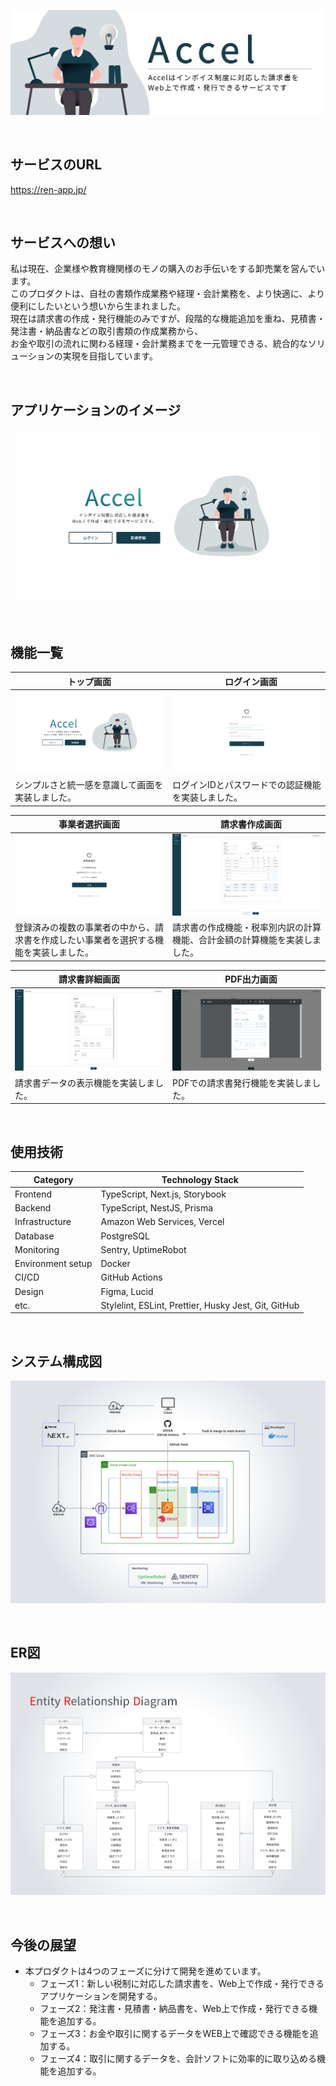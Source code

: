 ![ヘッダー画像](/docs/img/header/header.png)

<br />

## サービスのURL

https://ren-app.jp/

<br />

## サービスへの想い

私は現在、企業様や教育機関様のモノの購入のお手伝いをする卸売業を営んでいます。  
このプロダクトは、自社の書類作成業務や経理・会計業務を、より快適に、より便利にしたいという想いから生まれました。  
現在は請求書の作成・発行機能のみですが、段階的な機能追加を重ね、見積書・発注書・納品書などの取引書類の作成業務から、  
お金や取引の流れに関わる経理・会計業務までを一元管理できる、統合的なソリューションの実現を目指しています。

<br />

## アプリケーションのイメージ
![アプリケーションのイメージ](/docs/img/app-view/app-view.gif)

<br />

## 機能一覧
| トップ画面 |　ログイン画面 |
| ---- | ---- |
| ![Top画面](/docs/img/app-view/welcome.png) | ![ログイン画面](/docs/img/app-view/login.png) |
| シンプルさと統一感を意識して画面を実装しました。 | ログインIDとパスワードでの認証機能を実装しました。 |

| 事業者選択画面 |　請求書作成画面 |
| ---- | ---- |
| ![事業者選択画面](/docs/img/app-view/select-business.png) | ![請求書作成画面](/docs/img/app-view/create-invoice.png) |
| 登録済みの複数の事業者の中から、請求書を作成したい事業者を選択する機能を実装しました。 | 請求書の作成機能・税率別内訳の計算機能、合計金額の計算機能を実装しました。 |

| 請求書詳細画面 |　PDF出力画面 |
| ---- | ---- |
| ![請求書詳細画面](/docs/img/app-view/invoice-detail.png) | ![　PDF出力画面](/docs/img/app-view/print-invoice.png) |
| 請求書データの表示機能を実装しました。 | PDFでの請求書発行機能を実装しました。 |

<br />

## 使用技術

| Category          | Technology Stack                                     |
| ----------------- | --------------------------------------------------   |
| Frontend          | TypeScript, Next.js, Storybook                       |
| Backend           | TypeScript, NestJS, Prisma                           |
| Infrastructure    | Amazon Web Services, Vercel                          |
| Database          | PostgreSQL                                           |
| Monitoring        | Sentry, UptimeRobot                                  |
| Environment setup | Docker                                               |
| CI/CD             | GitHub Actions                                       |
| Design            | Figma, Lucid                                         |
| etc.              | Stylelint, ESLint, Prettier, Husky Jest, Git, GitHub |

<br />

## システム構成図

![システム構成図](/docs/img/system-architecture/system-architecture_1.1.png)

<br />

## ER図

![ER図](/docs/img/entity-relationship-diagram/entity-relationship-diagram_1.5.png)

<br />

## 今後の展望

- 本プロダクトは4つのフェーズに分けて開発を進めています。
  - フェーズ1：新しい税制に対応した請求書を、Web上で作成・発行できるアプリケーションを開発する。
  - フェーズ2：発注書・見積書・納品書を、Web上で作成・発行できる機能を追加する。
  - フェーズ3：お金や取引に関するデータをWEB上で確認できる機能を追加する。
  - フェーズ4：取引に関するデータを、会計ソフトに効率的に取り込める機能を追加する。